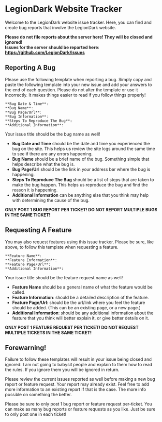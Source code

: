 # LegionDark Website Tracker

Welcome to the LegionDark website issue tracker. Here, you can find and create bug reports that involve the LegionDark website.

**Please do not file reports about the server here! They will be closed and ignored!** <br>
**Issues for the server should be reported here: https://github.com/LegionDark/Issues**

## Reporting A Bug

Please use the following template when reporting a bug. Simply copy and paste the following template into your new issue and add your answers to the end of each question. Please do not alter the template or use it incorrectly. It makes things easier to read if you follow things properly!

```
**Bug Date & Time**:
**Bug Name**:
**Bug Page/Url**:
**Bug Information**:
**Steps To Reproduce The Bug**:
**Additional Information**:
```

Your issue title should be the bug name as well!

* **Bug Date and Time** should be the date and time you experienced the bug on the site. This helps us review the site logs around the same time to see if there are any errors happening.
* **Bug Name** should be a brief name of the bug. Something simple that helps describe what the bug is.
* **Bug Page/Url** should be the link in your address bar where the bug is happening.
* **Steps To Reproduce The Bug** should be a list of steps that are taken to make the bug happen. This helps us reproduce the bug and find the reason it is happening.
* **Additional Information** can be anything else that you think may help with determining the cause of the bug.

**ONLY POST 1 BUG REPORT PER TICKET! DO NOT REPORT MULTIPLE BUGS IN THE SAME TICKET!**

## Requesting A Feature

You may also request features using this issue tracker. Please be sure, like above, to follow this template when requesting a feature.

```
**Feature Name**:
**Feature Information**:
**Feature Page/Url**:
**Additional Information**:
```

Your issue title should be the feature request name as well!

* **Feature Name** should be a general name of what the feature would be called.
* **Feature Information**: should be a detailed description of the feature.
* **Feature Page/Url**: should be the url/link where you feel the feature should be added. (This can be an existing page, or a new page.)
* **Additional Information**: should be any additional information about the feature that you think will better explain it, or give better details on it.

**ONLY POST 1 FEATURE REQUEST PER TICKET! DO NOT REQUEST MULTIPLE TICKETS IN THE SAME TICKET!**

## Forewarning!

Failure to follow these templates will result in your issue being closed and ignored. I am not going to babysit people and explain to them how to read the rules. If you ignore them you will be ignored in return.

Please review the current issues reported as well before making a new bug report or feature request. Your report may already exist. Feel free to add more information to an existing report if that is the case. The more info possible on something the better.

Please be sure to only post 1 bug report or feature request per-ticket. You can make as many bug reports or feature requests as you like. Just be sure to only post one in each ticket!
